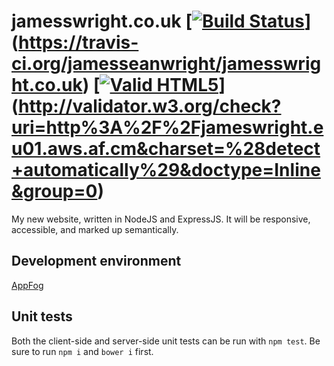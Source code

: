 # jamesswright.co.uk [[![Build Status](https://travis-ci.org/jamesseanwright/jamesswright.co.uk.svg)](https://travis-ci.org/jamesseanwright/jamesswright.co.uk)](https://travis-ci.org/jamesseanwright/jamesswright.co.uk) [[![Valid HTML5](http://ide.letscode.pl/resources/images/html5-valid.gif)](http://validator.w3.org/check?uri=http%3A%2F%2Fjameswright.eu01.aws.af.cm&charset=%28detect+automatically%29&doctype=Inline&group=0)](http://validator.w3.org/check?uri=http%3A%2F%2Fjameswright.eu01.aws.af.cm&charset=%28detect+automatically%29&doctype=Inline&group=0)

My new website, written in NodeJS and ExpressJS. It will be responsive, accessible, and marked up semantically.

## Development environment
[AppFog](http://jameswright.eu01.aws.af.cm/)

## Unit tests
Both the client-side and server-side unit tests can be run with `npm test`. Be sure to run `npm i` and `bower i` first.
